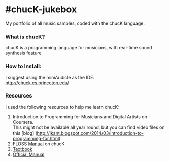 #chucK-jukebox
=============
My portfolio of all music samples, coded with the chucK language.

### What is chucK?
chucK is a programming language for musicians, with real-time sound synthesis feature

### How to Install:
I suggest using the miniAudicle as the IDE.  
http://chuck.cs.princeton.edu/

### Resources
I used the following resources to help me learn chucK:   
1. Introduction to Programming for Musicians and Digital Artists on Coursera.  
		This might not be available all year round, but you can find video files on this [blog]   (http://jkant.blogspot.com/2014/03/introduction-to-programming-for.html).  
2. FLOSS [Manual](https://www.flossmanuals.net/chuck/) on chucK  
3. [Textbook](http://www.manning.com/kapur/)  
4.  [Official Manual](http://chuck.cs.princeton.edu/release/files/chuck_manual.pdf)
